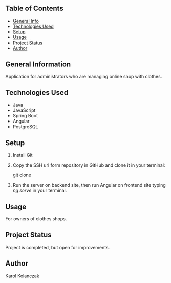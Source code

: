 ## Table of Contents
* [General Info](#general-information)
* [Technologies Used](#technologies-used)
* [Setup](#setup)
* [Usage](#usage)
* [Project Status](#project-status)
* [Author](#author)

## General Information
Application for administrators who are managing online shop with clothes.

## Technologies Used
- Java
- JavaScript
- Spring Boot
- Angular
- PostgreSQL

## Setup
1. Install Git
2. Copy the SSH url form repository in GitHub and clone it in your terminal:

    git clone <ssh-url>

3. Run the server on backend site, then run Angular on frontend site typing *ng serve* in your terminal.

## Usage
For owners of clothes shops.

## Project Status
Project is completed, but open for improvements.

## Author
Karol Kolanczak
